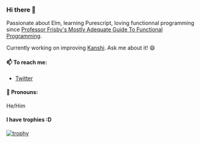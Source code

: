 ### Hi there 👋

Passionate about Elm, learning Purescript, loving functionnal programming since [Professor Frisby's Mostly Adequate Guide To Functional Programming](https://drboolean.gitbooks.io/mostly-adequate-guide-old/content/).

Currently working on improving [Kanshi](https://github.com/euregan/kanshi). Ask me about it! 😄

#### 📫 To reach me:
- [Twitter](https://twitter.com/euregan)

#### 👥 Pronouns:
He/Him

#### I have trophies :D

[![trophy](https://github-profile-trophy.vercel.app/?username=ryo-ma)](https://github.com/ryo-ma/github-profile-trophy)


<!--
**Euregan/Euregan** is a ✨ _special_ ✨ repository because its `README.md` (this file) appears on your GitHub profile.

Here are some ideas to get you started:

- 🔭 I’m currently working on ...
- 🌱 I’m currently learning ...
- 👯 I’m looking to collaborate on ...
- 🤔 I’m looking for help with ...
- 💬 Ask me about ...
- 📫 How to reach me: ...
- 😄 Pronouns: ...
- ⚡ Fun fact: ...
-->
